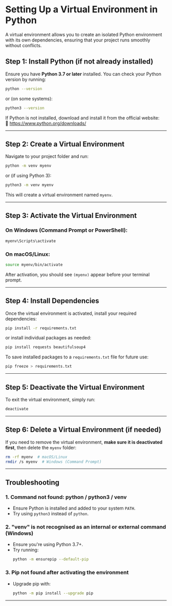 # Setting Up a Virtual Environment in Python

A virtual environment allows you to create an isolated Python environment with its own dependencies, ensuring that your project runs smoothly without conflicts.

## Step 1: Install Python (if not already installed)
Ensure you have **Python 3.7 or later** installed. You can check your Python version by running:

```bash
python --version
```

or (on some systems):

```bash
python3 --version
```

If Python is not installed, download and install it from the official website:  
🔗 https://www.python.org/downloads/

---

## Step 2: Create a Virtual Environment
Navigate to your project folder and run:

```bash
python -m venv myenv
```

or (if using Python 3):

```bash
python3 -m venv myenv
```

This will create a virtual environment named `myenv`.

---

## Step 3: Activate the Virtual Environment
### On **Windows** (Command Prompt or PowerShell):
```bash
myenv\Scripts\activate
```

### On **macOS/Linux**:
```bash
source myenv/bin/activate
```

After activation, you should see `(myenv)` appear before your terminal prompt.

---

## Step 4: Install Dependencies
Once the virtual environment is activated, install your required dependencies:

```bash
pip install -r requirements.txt
```

or install individual packages as needed:

```bash
pip install requests beautifulsoup4
```

To save installed packages to a `requirements.txt` file for future use:

```bash
pip freeze > requirements.txt
```

---

## Step 5: Deactivate the Virtual Environment
To exit the virtual environment, simply run:

```bash
deactivate
```

---

## Step 6: Delete a Virtual Environment (if needed)
If you need to remove the virtual environment, **make sure it is deactivated first**, then delete the `myenv` folder:

```bash
rm -rf myenv  # macOS/Linux
rmdir /s myenv  # Windows (Command Prompt)
```

---

## Troubleshooting
### 1. **Command not found: python / python3 / venv**
- Ensure Python is installed and added to your system `PATH`.
- Try using `python3` instead of `python`.

### 2. **"venv" is not recognised as an internal or external command (Windows)**
- Ensure you're using Python 3.7+.
- Try running:
  ```bash
  python -m ensurepip --default-pip
  ```

### 3. **Pip not found after activating the environment**
- Upgrade pip with:
  ```bash
  python -m pip install --upgrade pip
  ```

---

